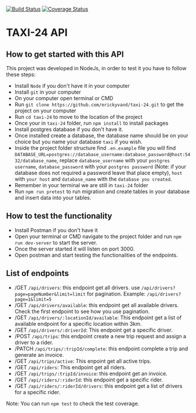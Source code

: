 [![Build Status](https://travis-ci.org/erickyvand/taxi-24.svg?branch=develop)](https://travis-ci.org/erickyvand/taxi-24)
[![Coverage Status](https://coveralls.io/repos/github/erickyvand/taxi-24/badge.svg?branch=develop)](https://coveralls.io/github/erickyvand/taxi-24?branch=develop)
# TAXI-24 API
## How to get started with this API
This project was developed in NodeJs, in order to test it you have to follow these steps:
- Install `Node` if you don't have it in your computer
- Install `git` in your computer
- On your computer open terminal or CMD
- Run `git clone https://github.com/erickyvand/taxi-24.git` to get the project on your computer
- Run `cd taxi-24` to move to the location of the project
- Once your in `taxi-24` folder, run `npm install` to install packages  
- Install postgres database if you don't have it.
- Once installed create a database, the database name should be on your choice but you name your database `taxi` if you wish.
- Inside the project folder structure find `.en.example` file you will find `DATABASE_URL=postgres://database_username:database_password@host:5432/database_name`, replace `database_username` with your `postgres username`, `database_password` with your `postgres password` (Note: if your database does not required a password leave that place empty), `host` with `your host` and `database_name` with the `database you created`. 
- Remember in your terminal we are still in `taxi-24` folder
- Run `npm run pretest` to run migration and create tables in your database and insert data into your tables.

## How to test the functionality
- Install Postman if you don't have it
- Open your terminal or CMD navigate to the project folder and run `npm run dev-server` to start the server.
- Once the server started it will listen on port 3000.
- Open postman and start testing the functionalities of the endpoints.

## List of endpoints
- /GET `/api/drivers`: this endpoint get all drivers. use `/api/drivers?page=pageNumber&limit=limit` for pagination. Example: `/api/drivers?page=1&limit=5`
- /GET `/api/drivers/available`: this endpoint get all available drivers. Check the first endpoint to see how you use pagination.
- /GET `/api/drivers/:locationId/available`: This endpoint get a list of available endpoint for a specific location within 3km.
- /GET `/api/drivers/:driverId`: This endpoint get a specific driver.
- /POST `/api/trips`: this endpoint create a new trip request and assign a driver to a rider.
- /PATCH `/api/trips/:tripId/complete`: this endpoint complete a trip and generate an invoice.
- /GET `/api/trips/active`: This enpoint get all active trips.
- /GET `/api/riders`: This endpoint get all riders.
- /GET `/api/trips/:tripId/invoice`: this endpoint get an invoice.
- /GET `/api/riders/:riderId`: this endpoint get a specific rider.
- /GET `/api/riders/:riderId/drivers`: this endpoint get a list of drivers for a specific rider.

Note: You can run `npm test` to check the test coverage.